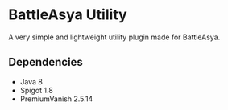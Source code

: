 # BattleAsya Utility
A very simple and lightweight utility plugin made for BattleAsya. <br>

## Dependencies
- Java 8
- Spigot 1.8
- PremiumVanish 2.5.14
